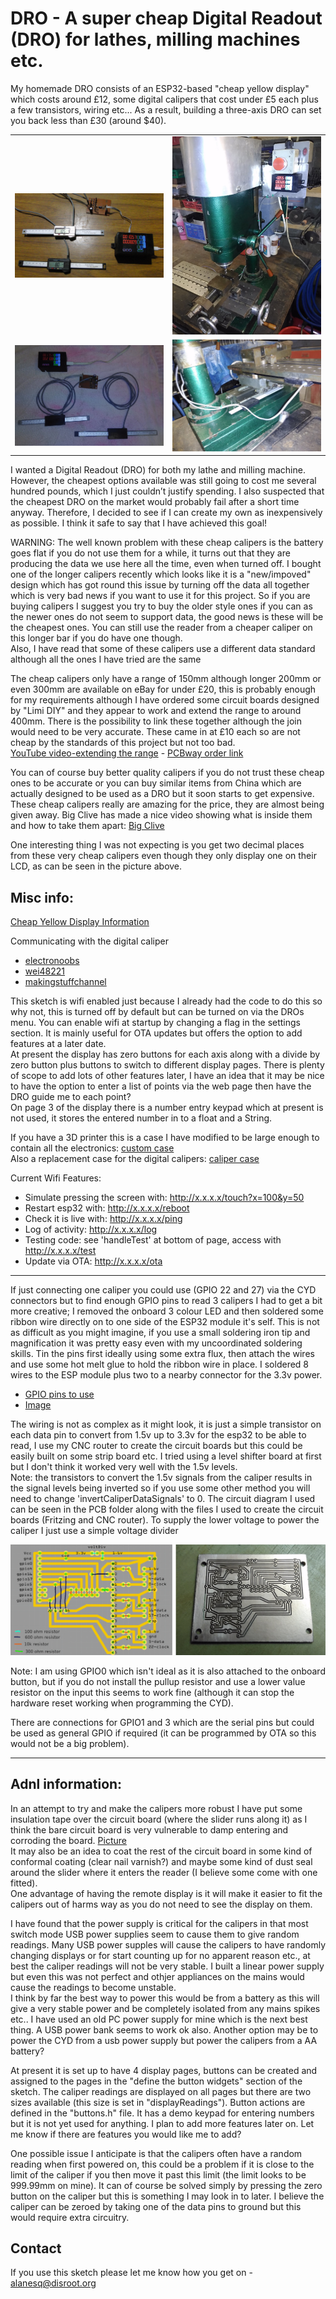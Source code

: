 # DRO - A super cheap Digital Readout (DRO) for lathes, milling machines etc. 

My homemade DRO consists of an ESP32-based "cheap yellow display" which costs around £12, some digital calipers that cost under £5 each plus a few transistors, wiring etc... As a result, building a three-axis DRO can set you back less than £30 (around $40). <br>

<table><tr>
  <td><img src="/pics/DROproject.jpg" /></td>
  <td><img src="/pics/DROinstalled.jpg" /></td>
</tr><tr>
  <td><img src="/pics/DROparts.jpg" /></td>
  <td><img src="/pics/caliperInstalled.jpg" /></td>
</tr></table> 

I wanted a Digital Readout (DRO) for both my lathe and milling machine. However, the cheapest options available was still going to cost me several hundred pounds, which I just couldn’t justify spending.  I also suspected that the cheapest DRO on the market would probably fail after a short time anyway.  Therefore, I decided to see if I can create my own as inexpensively as possible. I think it safe to say that I have achieved this goal! <br>

WARNING: The well known problem with these cheap calipers is the battery goes flat if you do not use them for a while, it turns out that they are producing the data we use here all the time, even when turned off.  I bought one of the longer calipers recently which looks like it is a "new/impoved" design which has got round this issue by turning off the data all together which is very bad news if you want to use it for this project.  So if you are buying calipers I suggest you try to buy the older style ones if you can as the newer ones do not seem to support data, the good news is these will be the cheapest ones.  You can still use the reader from a cheaper caliper on this longer bar if you do have one though.<br>
Also, I have read that some of these calipers use a different data standard although all the ones I have tried are the same<br>

The cheap calipers only have a range of 150mm although longer 200mm or even 300mm are available on eBay for under £20, this is probably enough for my requirements although I have ordered some circuit boards designed by "Limi DIY" and they appear to work and extend the range to around 400mm.  There is the possibility to link these together although the join would need to be very accurate.  These came in at £10 each so are not cheap by the standards of this project but not too bad. <br>
[YouTube video-extending the range](https://www.youtube.com/watch?v=JYnit_PSSMY) - [PCBway order link](https://www.pcbway.com/project/shareproject/Digital_Caliper_Hack_Mod_new_2021.html)

You can of course buy better quality calipers if you do not trust these cheap ones to be accurate or you can buy similar items from China which are actually designed to be used as a DRO but it soon starts to get expensive.  These cheap calipers really are amazing for the price, they are almost being given away.  Big Clive has made a nice video showing what is inside them and how to take them apart:
[Big Clive](https://www.youtube.com/watch?v=fKSSY1gzCEs) <br>

One interesting thing I was not expecting is you get two decimal places from these very cheap calipers even though they only display one on their LCD, as can be seen in the picture above.

## Misc info:
[Cheap Yellow Display Information](https://github.com/witnessmenow/ESP32-Cheap-Yellow-Display)
  
Communicating with the digital caliper
- [electronoobs](http://electronoobs.com/eng_arduino_tut93.php)
- [wei48221](http://wei48221.blogspot.com/2016/01/using-digital-caliper-for-digital-read_21.html)
- [makingstuffchannel](https://github.com/MakingStuffChannel/DigitalCalipers/blob/master/DigitalCalipers.ino)

This sketch is wifi enabled just because I already had the code to do this so why not, this is turned off by default but can be turned on via the DROs menu.  You can enable wifi at startup by changing a flag in the settings section.  It is mainly useful for OTA updates but offers the option to add features at a later date. <br>
At present the display has zero buttons for each axis along with a divide by zero button plus buttons to switch to different display pages.  There is plenty of scope to add lots of other features later, I have an idea that it may be nice to have the option to enter a list of points via the web page then have the DRO guide me to each point? <br>
On page 3 of the display there is a number entry keypad which at present is not used, it stores the entered number in to a float and a String.

If you have a 3D printer this is a case I have modified to be large enough to contain all the electronics: [custom case](https://github.com/alanesq/DRO/tree/main/case) <br>
Also a replacement case for the digital calipers: [caliper case](https://github.com/alanesq/DRO/tree/main/caliperCase)

Current Wifi Features:
- Simulate pressing the screen with: http://x.x.x.x/touch?x=100&y=50
- Restart esp32 with: http://x.x.x.x/reboot
- Check it is live with: http://x.x.x.x/ping
- Log of activity: http://x.x.x.x/log
- Testing code: see 'handleTest' at bottom of page, access with http://x.x.x.x/test
- Update via OTA: http://x.x.x.x/ota

--------------------------------------

If just connecting one caliper you could use (GPIO 22 and 27) via the CYD connectors but to find enough GPIO pins to read 3 calipers I had to get a bit more creative; I removed the onboard 3 colour LED and then soldered some ribbon wire directly on to one side of the ESP32 module it's self.  This is not as difficult as you might imagine, if you use a small soldering iron tip and magnification it was pretty easy even with my uncoordinated soldering skills.  Tin the pins first ideally using some extra flux, then attach the wires and use some hot melt glue to hold the ribbon wire in place.  I soldered 8 wires to the ESP module plus two to a nearby connector for the 3.3v power.
 - [GPIO pins to use](https://github.com/alanesq/DRO/blob/main/pics/CYD-gpioPins.jpg)
 - [Image](https://github.com/alanesq/DRO/blob/main/PCB/ribbonCablePins.jpeg) <br>

The wiring is not as complex as it might look, it is just a simple transistor on each data pin to convert from 1.5v up to 3.3v for the esp32 to be able to read, I use my CNC router to create the circuit boards but this could be easily built on some strip board etc.  I tried using a level shifter board at first but I don't think it worked very well with the 1.5v levels. <br>
Note: the transistors to convert the 1.5v signals from the caliper results in the signal levels being inverted so if you use some other method you will need to change 'invertCaliperDataSignals' to 0.  The circuit diagram I used can be seen in the PCB folder along with the files I used to create the circuit boards (Fritzing and CNC router).  To supply the lower voltage to power the caliper I just use a simple voltage divider 

<img src="/PCB/circuit.jpg" />

Note: I am using GPIO0 which isn't ideal as it is also attached to the onboard button, but if you do not install the pullup resistor and use a lower value resistor on the input this seems to work fine (although it can stop the hardware reset working when programming the CYD).

There are connections for GPIO1 and 3 which are the serial pins but could be used as general GPIO if required (it can be programmed by OTA so this would not be a big problem).

--------------------------------------

## Adnl information:

In an attempt to try and make the calipers more robust I have put some insulation tape over the circuit board (where the slider runs along it) as I think the bare circuit board is very vulnerable to damp entering and corroding the board.  [Picture](https://github.com/alanesq/DRO/blob/main/pics/caliperMod.jpg) <br>
It may also be an idea to coat the rest of the circuit board in some kind of conformal coating (clear nail varnish?) and maybe some kind of dust seal around the slider where it enters the reader (I believe some come with one fitted).
<br>One advantage of having the remote display is it will make it easier to fit the calipers out of harms way as you do not need to see the display on them.

I have found that the power supply is critical for the calipers in that most switch mode USB power supplies seem to cause them to give random readings.  Many USB power supples will cause the calipers to have randomly changing displays or for start counting up for no apparent reason etc., at best the caliper readings will not be very stable.  I built a linear power supply but even this was not perfect and othjer appliances on the mains would cause the readings to become unstable. <br>
I think by far the best way to power this would be from a battery as this will give a very stable power and be completely isolated from any mains spikes etc..  I have used an old PC power supply for mine which is the next best thing.  A USB power bank seems to work ok also.  Another option may be to power the CYD from a usb power supply but power the calipers from a AA battery?

At present it is set up to have 4 display pages, buttons can be created and assigned to the pages in the "define the button widgets" section of the sketch.  The caliper readings are displayed on all pages but there are two sizes available (this size is set in "displayReadings").  Button actions are defined in the "buttons.h" file.  It has a demo keypad for entering numbers but it is not yet used for anything.  I plan to add more features later on.  Let me know if there are features you would like me to add? <br>

One possible issue I anticipate is that the calipers often have a random reading when first powered on, this could be a problem if it is close to the limit of the caliper if you then move it past this limit (the limit looks to be 999.99mm on mine).  It can of course be solved simply by pressing the zero button on the caliper but this is something I may look in to later.  I believe the caliper can be zeroed by taking one of the data pins to ground but this would require extra circuitry.

## Contact
If you use this sketch please let me know how you get on  - alanesq@disroot.org

